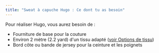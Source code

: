 ```yaml
---
title: "Sweat à capuche Hugo : Ce dont tu as besoin"
---
```


Pour réaliser Hugo, vous aurez besoin de :

- Fourniture de base pour la couture
- Environ 2 mètre (2.2 yard) d'un tissu adapté ([voir Options de tissu](/docs/patterns/hugo/fabric))
- Bord côte ou bande de jersey pour la ceinture et les poignets
